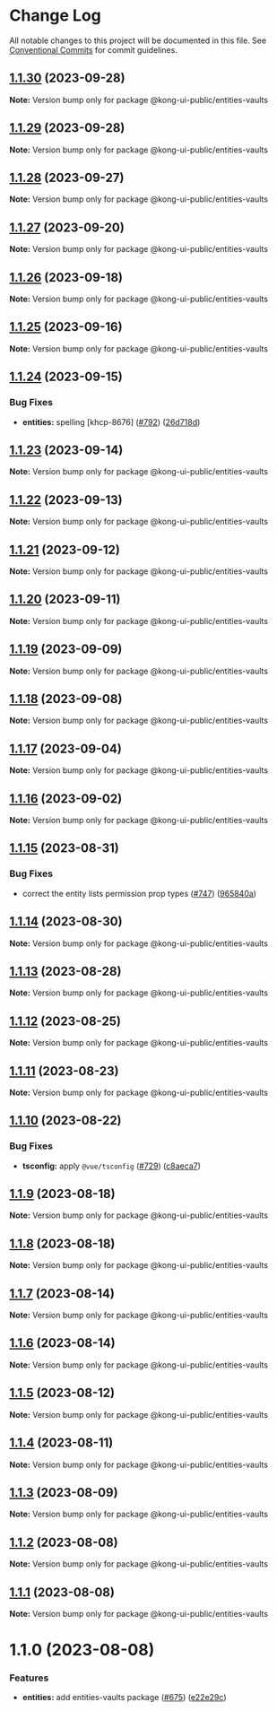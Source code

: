 # Change Log

All notable changes to this project will be documented in this file.
See [Conventional Commits](https://conventionalcommits.org) for commit guidelines.

## [1.1.30](https://github.com/Kong/public-ui-components/compare/@kong-ui-public/entities-vaults@1.1.29...@kong-ui-public/entities-vaults@1.1.30) (2023-09-28)

**Note:** Version bump only for package @kong-ui-public/entities-vaults





## [1.1.29](https://github.com/Kong/public-ui-components/compare/@kong-ui-public/entities-vaults@1.1.28...@kong-ui-public/entities-vaults@1.1.29) (2023-09-28)

**Note:** Version bump only for package @kong-ui-public/entities-vaults





## [1.1.28](https://github.com/Kong/public-ui-components/compare/@kong-ui-public/entities-vaults@1.1.27...@kong-ui-public/entities-vaults@1.1.28) (2023-09-27)

**Note:** Version bump only for package @kong-ui-public/entities-vaults





## [1.1.27](https://github.com/Kong/public-ui-components/compare/@kong-ui-public/entities-vaults@1.1.26...@kong-ui-public/entities-vaults@1.1.27) (2023-09-20)

**Note:** Version bump only for package @kong-ui-public/entities-vaults





## [1.1.26](https://github.com/Kong/public-ui-components/compare/@kong-ui-public/entities-vaults@1.1.25...@kong-ui-public/entities-vaults@1.1.26) (2023-09-18)

**Note:** Version bump only for package @kong-ui-public/entities-vaults





## [1.1.25](https://github.com/Kong/public-ui-components/compare/@kong-ui-public/entities-vaults@1.1.24...@kong-ui-public/entities-vaults@1.1.25) (2023-09-16)

**Note:** Version bump only for package @kong-ui-public/entities-vaults





## [1.1.24](https://github.com/Kong/public-ui-components/compare/@kong-ui-public/entities-vaults@1.1.23...@kong-ui-public/entities-vaults@1.1.24) (2023-09-15)


### Bug Fixes

* **entities:** spelling [khcp-8676] ([#792](https://github.com/Kong/public-ui-components/issues/792)) ([26d718d](https://github.com/Kong/public-ui-components/commit/26d718dfadd34b960d574339658099d2b2d57f5b))





## [1.1.23](https://github.com/Kong/public-ui-components/compare/@kong-ui-public/entities-vaults@1.1.22...@kong-ui-public/entities-vaults@1.1.23) (2023-09-14)

**Note:** Version bump only for package @kong-ui-public/entities-vaults





## [1.1.22](https://github.com/Kong/public-ui-components/compare/@kong-ui-public/entities-vaults@1.1.21...@kong-ui-public/entities-vaults@1.1.22) (2023-09-13)

**Note:** Version bump only for package @kong-ui-public/entities-vaults





## [1.1.21](https://github.com/Kong/public-ui-components/compare/@kong-ui-public/entities-vaults@1.1.20...@kong-ui-public/entities-vaults@1.1.21) (2023-09-12)

**Note:** Version bump only for package @kong-ui-public/entities-vaults





## [1.1.20](https://github.com/Kong/public-ui-components/compare/@kong-ui-public/entities-vaults@1.1.19...@kong-ui-public/entities-vaults@1.1.20) (2023-09-11)

**Note:** Version bump only for package @kong-ui-public/entities-vaults





## [1.1.19](https://github.com/Kong/public-ui-components/compare/@kong-ui-public/entities-vaults@1.1.18...@kong-ui-public/entities-vaults@1.1.19) (2023-09-09)

**Note:** Version bump only for package @kong-ui-public/entities-vaults





## [1.1.18](https://github.com/Kong/public-ui-components/compare/@kong-ui-public/entities-vaults@1.1.17...@kong-ui-public/entities-vaults@1.1.18) (2023-09-08)

**Note:** Version bump only for package @kong-ui-public/entities-vaults





## [1.1.17](https://github.com/Kong/public-ui-components/compare/@kong-ui-public/entities-vaults@1.1.16...@kong-ui-public/entities-vaults@1.1.17) (2023-09-04)

**Note:** Version bump only for package @kong-ui-public/entities-vaults





## [1.1.16](https://github.com/Kong/public-ui-components/compare/@kong-ui-public/entities-vaults@1.1.15...@kong-ui-public/entities-vaults@1.1.16) (2023-09-02)

**Note:** Version bump only for package @kong-ui-public/entities-vaults





## [1.1.15](https://github.com/Kong/public-ui-components/compare/@kong-ui-public/entities-vaults@1.1.14...@kong-ui-public/entities-vaults@1.1.15) (2023-08-31)


### Bug Fixes

* correct the entity lists permission prop types ([#747](https://github.com/Kong/public-ui-components/issues/747)) ([965840a](https://github.com/Kong/public-ui-components/commit/965840aa39dee07568a4ed9e7f4d92a2d64d851e))





## [1.1.14](https://github.com/Kong/public-ui-components/compare/@kong-ui-public/entities-vaults@1.1.13...@kong-ui-public/entities-vaults@1.1.14) (2023-08-30)

**Note:** Version bump only for package @kong-ui-public/entities-vaults





## [1.1.13](https://github.com/Kong/public-ui-components/compare/@kong-ui-public/entities-vaults@1.1.12...@kong-ui-public/entities-vaults@1.1.13) (2023-08-28)

**Note:** Version bump only for package @kong-ui-public/entities-vaults





## [1.1.12](https://github.com/Kong/public-ui-components/compare/@kong-ui-public/entities-vaults@1.1.11...@kong-ui-public/entities-vaults@1.1.12) (2023-08-25)

**Note:** Version bump only for package @kong-ui-public/entities-vaults





## [1.1.11](https://github.com/Kong/public-ui-components/compare/@kong-ui-public/entities-vaults@1.1.10...@kong-ui-public/entities-vaults@1.1.11) (2023-08-23)

**Note:** Version bump only for package @kong-ui-public/entities-vaults





## [1.1.10](https://github.com/Kong/public-ui-components/compare/@kong-ui-public/entities-vaults@1.1.9...@kong-ui-public/entities-vaults@1.1.10) (2023-08-22)


### Bug Fixes

* **tsconfig:** apply `@vue/tsconfig` ([#729](https://github.com/Kong/public-ui-components/issues/729)) ([c8aeca7](https://github.com/Kong/public-ui-components/commit/c8aeca7bed27ad0347183744096a5524d1852568))





## [1.1.9](https://github.com/Kong/public-ui-components/compare/@kong-ui-public/entities-vaults@1.1.8...@kong-ui-public/entities-vaults@1.1.9) (2023-08-18)

**Note:** Version bump only for package @kong-ui-public/entities-vaults





## [1.1.8](https://github.com/Kong/public-ui-components/compare/@kong-ui-public/entities-vaults@1.1.7...@kong-ui-public/entities-vaults@1.1.8) (2023-08-18)

**Note:** Version bump only for package @kong-ui-public/entities-vaults





## [1.1.7](https://github.com/Kong/public-ui-components/compare/@kong-ui-public/entities-vaults@1.1.6...@kong-ui-public/entities-vaults@1.1.7) (2023-08-14)

**Note:** Version bump only for package @kong-ui-public/entities-vaults





## [1.1.6](https://github.com/Kong/public-ui-components/compare/@kong-ui-public/entities-vaults@1.1.5...@kong-ui-public/entities-vaults@1.1.6) (2023-08-14)

**Note:** Version bump only for package @kong-ui-public/entities-vaults





## [1.1.5](https://github.com/Kong/public-ui-components/compare/@kong-ui-public/entities-vaults@1.1.4...@kong-ui-public/entities-vaults@1.1.5) (2023-08-12)

**Note:** Version bump only for package @kong-ui-public/entities-vaults





## [1.1.4](https://github.com/Kong/public-ui-components/compare/@kong-ui-public/entities-vaults@1.1.3...@kong-ui-public/entities-vaults@1.1.4) (2023-08-11)

**Note:** Version bump only for package @kong-ui-public/entities-vaults





## [1.1.3](https://github.com/Kong/public-ui-components/compare/@kong-ui-public/entities-vaults@1.1.2...@kong-ui-public/entities-vaults@1.1.3) (2023-08-09)

**Note:** Version bump only for package @kong-ui-public/entities-vaults





## [1.1.2](https://github.com/Kong/public-ui-components/compare/@kong-ui-public/entities-vaults@1.1.1...@kong-ui-public/entities-vaults@1.1.2) (2023-08-08)

**Note:** Version bump only for package @kong-ui-public/entities-vaults





## [1.1.1](https://github.com/Kong/public-ui-components/compare/@kong-ui-public/entities-vaults@1.1.0...@kong-ui-public/entities-vaults@1.1.1) (2023-08-08)

**Note:** Version bump only for package @kong-ui-public/entities-vaults





# 1.1.0 (2023-08-08)


### Features

* **entities:** add entities-vaults package ([#675](https://github.com/Kong/public-ui-components/issues/675)) ([e22e29c](https://github.com/Kong/public-ui-components/commit/e22e29cd9aad397319ba1cd65b08a6f80a7a048c))
